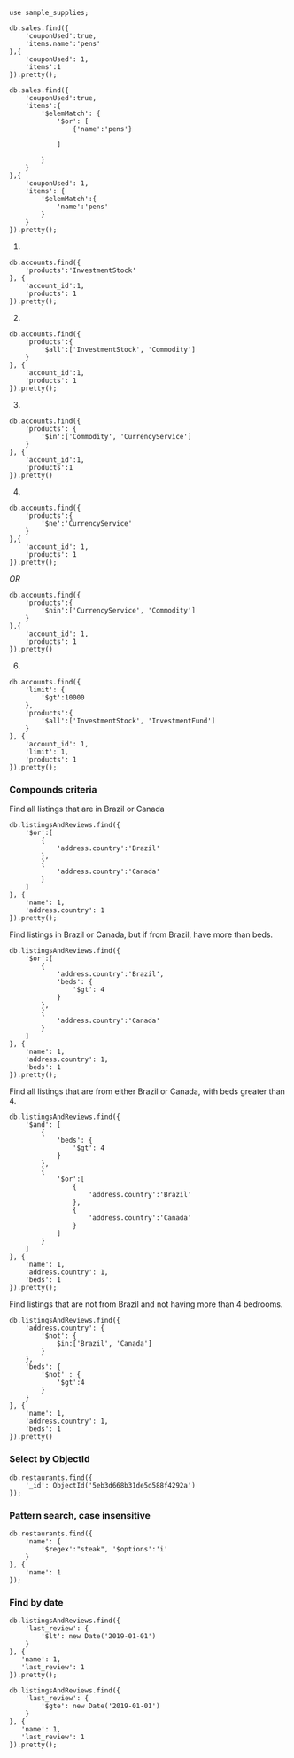 ```
use sample_supplies;
```

```
db.sales.find({
    'couponUsed':true,
    'items.name':'pens'
},{
    'couponUsed': 1,
    'items':1
}).pretty();
```

```
db.sales.find({
    'couponUsed':true,
    'items':{
        '$elemMatch': {
            '$or': [
                {'name':'pens'}

            ]
            
        }
    }
},{
    'couponUsed': 1,
    'items': {
        '$elemMatch':{
            'name':'pens'
        }
    }
}).pretty();
```

1. 
```
db.accounts.find({
    'products':'InvestmentStock'
}, {
    'account_id':1,
    'products': 1
}).pretty();
```

2.
```
db.accounts.find({
    'products':{
        '$all':['InvestmentStock', 'Commodity']
    }
}, {
    'account_id':1,
    'products': 1
}).pretty();
```

3.
```
db.accounts.find({
    'products': {
        '$in':['Commodity', 'CurrencyService']
    }
}, {
    'account_id':1,
    'products':1
}).pretty()
```

4.
```
db.accounts.find({
    'products':{
        '$ne':'CurrencyService'
    }
},{
    'account_id': 1,
    'products': 1
}).pretty();
```

*OR*

```
db.accounts.find({
    'products':{
        '$nin':['CurrencyService', 'Commodity']
    }
},{
    'account_id': 1,
    'products': 1
}).pretty()
```

6.
```
db.accounts.find({
    'limit': {
        '$gt':10000
    },
    'products':{
        '$all':['InvestmentStock', 'InvestmentFund']
    }
}, {
    'account_id': 1,
    'limit': 1,
    'products': 1
}).pretty();
```

### Compounds criteria

Find all listings that are in Brazil or Canada
```
db.listingsAndReviews.find({
    '$or':[
        {
            'address.country':'Brazil'
        },
        {
            'address.country':'Canada'
        }
    ]
}, {
    'name': 1,
    'address.country': 1
}).pretty();
```

Find listings in Brazil or Canada, but if from Brazil,
have more than beds.

```
db.listingsAndReviews.find({
    '$or':[
        {
            'address.country':'Brazil',
            'beds': {
                '$gt': 4
            }
        },
        {
            'address.country':'Canada'
        }
    ]
}, {
    'name': 1,
    'address.country': 1,
    'beds': 1
}).pretty();
```

Find all listings that are from either Brazil or Canada, 
with beds greater than 4.
```
db.listingsAndReviews.find({
    '$and': [
        {
            'beds': {
                '$gt': 4
            }
        },
        {
            '$or':[
                {
                    'address.country':'Brazil'
                },
                {
                    'address.country':'Canada'
                }
            ]
        }
    ]
}, {
    'name': 1,
    'address.country': 1,
    'beds': 1
}).pretty();
```
Find listings that are not from Brazil and not
having more than 4 bedrooms.

```
db.listingsAndReviews.find({
    'address.country': {
        '$not': {
            $in:['Brazil', 'Canada']
        }
    },
    'beds': {
        '$not' : {
            '$gt':4
        }
    }
}, {
    'name': 1,
    'address.country': 1,
    'beds': 1
}).pretty()
```

### Select by ObjectId

```
db.restaurants.find({
    '_id': ObjectId('5eb3d668b31de5d588f4292a')
});
```

### Pattern search, case insensitive
```
db.restaurants.find({
    'name': {
        '$regex':"steak", '$options':'i'
    }
}, {
    'name': 1
});
```

### Find by date
```
db.listingsAndReviews.find({
    'last_review': {
        '$lt': new Date('2019-01-01')
    }
}, {
   'name': 1,
   'last_review': 1  
}).pretty();
```
```
db.listingsAndReviews.find({
    'last_review': {
        '$gte': new Date('2019-01-01')
    }
}, {
   'name': 1,
   'last_review': 1  
}).pretty();
```